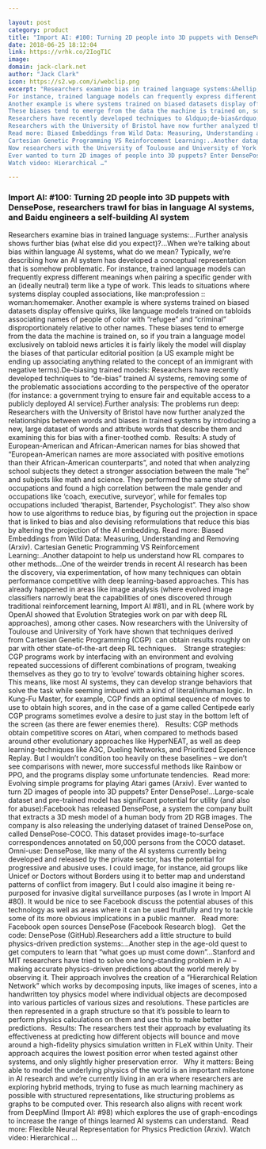 ```yaml
---

layout: post
category: product
title: "Import AI: #100: Turning 2D people into 3D puppets with DensePose, researchers trawl for bias in language AI systems, and Baidu engineers a self-building AI system"
date: 2018-06-25 18:12:04
link: https://vrhk.co/2IogT1C
image: 
domain: jack-clark.net
author: "Jack Clark"
icon: https://s2.wp.com/i/webclip.png
excerpt: "Researchers examine bias in trained language systems:&hellip;Further analysis shows further bias (what else did you expect)?&hellip;When we&rsquo;re talking about bias within language AI systems, what do we mean? Typically, we&rsquo;re describing how an AI system has developed a conceptual representation that is somehow problematic.
For instance, trained language models can frequently express different meanings when pairing a specific gender with an (ideally neutral) term like a type of work. This leads to situations where systems display coupled associations, like man:profession :: woman:homemaker.
Another example is where systems trained on biased datasets display offensive quirks, like language models trained on tabloids associating names of people of color with &ldquo;refugee&rdquo; and &ldquo;criminal&rdquo; disproportionately relative to other names.
These biases tend to emerge from the data the machine is trained on, so if you train a language model exclusively on tabloid news articles it is fairly likely the model will display the biases of that particular editorial position (a US example might be ending up associating anything related to the concept of an immigrant with negative terms).De-biasing trained models:
Researchers have recently developed techniques to &ldquo;de-bias&rdquo; trained AI systems, removing some of the problematic associations according to the perspective of the operator (for instance: a government trying to ensure fair and equitable access to a publicly deployed AI service).Further analysis: The problems run deep:&nbsp;
Researchers with the University of Bristol have now further analyzed the relationships between words and biases in trained systems by introducing a new, large dataset of words and attribute words that describe them and examining this for bias with a finer-toothed comb.&nbsp; Results: A study of European-American and African-American names for bias showed that &ldquo;European-American names are more associated with positive emotions than their African-American counterparts&rdquo;, and noted that when analyzing school subjects they detect a stronger association between the male &ldquo;he&rdquo; and subjects like math and science. They performed the same study of occupations and found a high correlation between the male gender and occupations like &lsquo;coach, executive, surveyor&rsquo;, while for females top occupations included &lsquo;therapist, Bartender, Psychologist&rdquo;. They also show how to use algorithms to reduce bias, by figuring out the projection in space that is linked to bias and also devising reformulations that reduce this bias by altering the projection of the AI embedding.
Read more: Biased Embeddings from Wild Data: Measuring, Understanding and Removing (Arxiv).
Cartesian Genetic Programming VS Reinforcement Learning:..Another datapoint to help us understand how RL compares to other methods&hellip;One of the weirder trends in recent AI research has been the discovery, via experimentation, of how many techniques can obtain performance competitive with deep learning-based approaches. This has already happened in areas like image analysis (where evolved image classifiers narrowly beat the capabilities of ones discovered through traditional reinforcement learning, Import AI #81), and in RL (where work by OpenAI showed that Evolution Strategies work on par with deep RL approaches), among other cases.
Now researchers with the University of Toulouse and University of York have shown that&nbsp;techniques derived from&nbsp;Cartesian Genetic Programming (CGP)&nbsp;&nbsp;can obtain results roughly on par with other state-of-the-art deep RL techniques.&nbsp; &nbsp;&nbsp;Strange strategies: CGP programs work by interfacing with an environment and evolving repeated successions of different combinations of program, tweaking themselves as they go to try to &lsquo;evolve&rsquo; towards obtaining higher scores. This means, like most AI systems, they can develop strange behaviors that solve the task while seeming imbued with a kind of literal/inhuman logic.&nbsp;In Kung-Fu Master, for example, CGP finds an optimal sequence of moves to use to obtain high scores, and in the case of a game called Centipede early CGP programs sometimes evolve a desire to just stay in the bottom left of the screen (as there are fewer enemies there). &nbsp;&nbsp;Results: CGP methods obtain competitive scores on Atari, when compared to methods based around other evolutionary approaches like HyperNEAT, as well as deep learning-techniques like A3C, Dueling Networks, and Prioritized Experience Replay. But I wouldn&rsquo;t condition too heavily on these baselines &ndash; we don&rsquo;t see comparisons with newer, more successful methods like Rainbow or PPO, and the programs display some unfortunate tendencies.&nbsp; Read more: Evolving simple programs for playing Atari games (Arxiv).
Ever wanted to turn 2D images of people into 3D puppets? Enter DensePose!&hellip;Large-scale dataset and pre-trained model has significant potential for utility (and also for abuse):Facebook has released DensePose, a system the company built that extracts a 3D mesh model of a human body from 2D RGB images. The company is also releasing the underlying dataset of trained DensePose on, called DensePose-COCO. This dataset provides image-to-surface correspondences annotated on 50,000 persons from the COCO dataset.&nbsp; Omni-use: DensePose, like many of the AI systems currently being developed and released by the private sector, has the potential for progressive and abusive uses. I could image, for instance, aid groups like Unicef or Doctors without Borders using it to better map and understand patterns of conflict from imagery. But I could also imagine it being re-purposed for invasive digital surveillance purposes (as I wrote in Import AI #80). It would be nice to see Facebook discuss the potential abuses of this technology as well as areas where it can be used fruitfully and try to tackle some of its more obvious implications in a public manner. &nbsp;&nbsp;Read more: Facebook open sources DensePose (Facebook Research blog). &nbsp;&nbsp;Get the code: DensePose (GitHub).Researchers add a little structure to build physics-driven prediction systems:&hellip;Another step in the age-old quest to get computers to learn that &ldquo;what goes up must come down&rdquo;&hellip;Stanford and MIT researchers have tried to solve one long-standing problem in AI &ndash; making accurate physics-driven predictions about the world merely by observing it. Their approach involves the creation of a &ldquo;Hierarchical Relation Network&rdquo; which works by decomposing inputs, like images of scenes, into a handwritten toy physics model where individual objects are decomposed into various particles of various sizes and resolutions. These particles are then represented in a graph structure so that it&rsquo;s possible to learn to perform physics calculations on them and use this to make better predictions.&nbsp; Results: The researchers test their approach by evaluating its effectiveness at predicting how different objects will bounce and move around a high-fidelity physics simulation written in FLeX within Unity. Their approach acquires the lowest position error when tested against other systems, and only slightly higher preservation error. &nbsp;&nbsp;Why it matters: Being able to model the underlying physics of the world is an important milestone in AI research and we&rsquo;re currently living in an era where researchers are exploring hybrid methods, trying to fuse as much learning machinery as possible with structured representations, like structuring problems as graphs to be computed over. This research also aligns with recent work from DeepMind (Import AI: #98) which explores the use of graph-encodings to increase the range of things learned AI systems can understand.&nbsp; Read more: Flexible Neural Representation for Physics Prediction (Arxiv).
Watch video: Hierarchical …"

---
```


### Import AI: #100: Turning 2D people into 3D puppets with DensePose, researchers trawl for bias in language AI systems, and Baidu engineers a self-building AI system

Researchers examine bias in trained language systems:&hellip;Further analysis shows further bias (what else did you expect)?&hellip;When we&rsquo;re talking about bias within language AI systems, what do we mean? Typically, we&rsquo;re describing how an AI system has developed a conceptual representation that is somehow problematic.
For instance, trained language models can frequently express different meanings when pairing a specific gender with an (ideally neutral) term like a type of work. This leads to situations where systems display coupled associations, like man:profession :: woman:homemaker.
Another example is where systems trained on biased datasets display offensive quirks, like language models trained on tabloids associating names of people of color with &ldquo;refugee&rdquo; and &ldquo;criminal&rdquo; disproportionately relative to other names.
These biases tend to emerge from the data the machine is trained on, so if you train a language model exclusively on tabloid news articles it is fairly likely the model will display the biases of that particular editorial position (a US example might be ending up associating anything related to the concept of an immigrant with negative terms).De-biasing trained models:
Researchers have recently developed techniques to &ldquo;de-bias&rdquo; trained AI systems, removing some of the problematic associations according to the perspective of the operator (for instance: a government trying to ensure fair and equitable access to a publicly deployed AI service).Further analysis: The problems run deep:&nbsp;
Researchers with the University of Bristol have now further analyzed the relationships between words and biases in trained systems by introducing a new, large dataset of words and attribute words that describe them and examining this for bias with a finer-toothed comb.&nbsp; Results: A study of European-American and African-American names for bias showed that &ldquo;European-American names are more associated with positive emotions than their African-American counterparts&rdquo;, and noted that when analyzing school subjects they detect a stronger association between the male &ldquo;he&rdquo; and subjects like math and science. They performed the same study of occupations and found a high correlation between the male gender and occupations like &lsquo;coach, executive, surveyor&rsquo;, while for females top occupations included &lsquo;therapist, Bartender, Psychologist&rdquo;. They also show how to use algorithms to reduce bias, by figuring out the projection in space that is linked to bias and also devising reformulations that reduce this bias by altering the projection of the AI embedding.
Read more: Biased Embeddings from Wild Data: Measuring, Understanding and Removing (Arxiv).
Cartesian Genetic Programming VS Reinforcement Learning:..Another datapoint to help us understand how RL compares to other methods&hellip;One of the weirder trends in recent AI research has been the discovery, via experimentation, of how many techniques can obtain performance competitive with deep learning-based approaches. This has already happened in areas like image analysis (where evolved image classifiers narrowly beat the capabilities of ones discovered through traditional reinforcement learning, Import AI #81), and in RL (where work by OpenAI showed that Evolution Strategies work on par with deep RL approaches), among other cases.
Now researchers with the University of Toulouse and University of York have shown that&nbsp;techniques derived from&nbsp;Cartesian Genetic Programming (CGP)&nbsp;&nbsp;can obtain results roughly on par with other state-of-the-art deep RL techniques.&nbsp; &nbsp;&nbsp;Strange strategies: CGP programs work by interfacing with an environment and evolving repeated successions of different combinations of program, tweaking themselves as they go to try to &lsquo;evolve&rsquo; towards obtaining higher scores. This means, like most AI systems, they can develop strange behaviors that solve the task while seeming imbued with a kind of literal/inhuman logic.&nbsp;In Kung-Fu Master, for example, CGP finds an optimal sequence of moves to use to obtain high scores, and in the case of a game called Centipede early CGP programs sometimes evolve a desire to just stay in the bottom left of the screen (as there are fewer enemies there). &nbsp;&nbsp;Results: CGP methods obtain competitive scores on Atari, when compared to methods based around other evolutionary approaches like HyperNEAT, as well as deep learning-techniques like A3C, Dueling Networks, and Prioritized Experience Replay. But I wouldn&rsquo;t condition too heavily on these baselines &ndash; we don&rsquo;t see comparisons with newer, more successful methods like Rainbow or PPO, and the programs display some unfortunate tendencies.&nbsp; Read more: Evolving simple programs for playing Atari games (Arxiv).
Ever wanted to turn 2D images of people into 3D puppets? Enter DensePose!&hellip;Large-scale dataset and pre-trained model has significant potential for utility (and also for abuse):Facebook has released DensePose, a system the company built that extracts a 3D mesh model of a human body from 2D RGB images. The company is also releasing the underlying dataset of trained DensePose on, called DensePose-COCO. This dataset provides image-to-surface correspondences annotated on 50,000 persons from the COCO dataset.&nbsp; Omni-use: DensePose, like many of the AI systems currently being developed and released by the private sector, has the potential for progressive and abusive uses. I could image, for instance, aid groups like Unicef or Doctors without Borders using it to better map and understand patterns of conflict from imagery. But I could also imagine it being re-purposed for invasive digital surveillance purposes (as I wrote in Import AI #80). It would be nice to see Facebook discuss the potential abuses of this technology as well as areas where it can be used fruitfully and try to tackle some of its more obvious implications in a public manner. &nbsp;&nbsp;Read more: Facebook open sources DensePose (Facebook Research blog). &nbsp;&nbsp;Get the code: DensePose (GitHub).Researchers add a little structure to build physics-driven prediction systems:&hellip;Another step in the age-old quest to get computers to learn that &ldquo;what goes up must come down&rdquo;&hellip;Stanford and MIT researchers have tried to solve one long-standing problem in AI &ndash; making accurate physics-driven predictions about the world merely by observing it. Their approach involves the creation of a &ldquo;Hierarchical Relation Network&rdquo; which works by decomposing inputs, like images of scenes, into a handwritten toy physics model where individual objects are decomposed into various particles of various sizes and resolutions. These particles are then represented in a graph structure so that it&rsquo;s possible to learn to perform physics calculations on them and use this to make better predictions.&nbsp; Results: The researchers test their approach by evaluating its effectiveness at predicting how different objects will bounce and move around a high-fidelity physics simulation written in FLeX within Unity. Their approach acquires the lowest position error when tested against other systems, and only slightly higher preservation error. &nbsp;&nbsp;Why it matters: Being able to model the underlying physics of the world is an important milestone in AI research and we&rsquo;re currently living in an era where researchers are exploring hybrid methods, trying to fuse as much learning machinery as possible with structured representations, like structuring problems as graphs to be computed over. This research also aligns with recent work from DeepMind (Import AI: #98) which explores the use of graph-encodings to increase the range of things learned AI systems can understand.&nbsp; Read more: Flexible Neural Representation for Physics Prediction (Arxiv).
Watch video: Hierarchical …